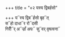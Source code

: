 +++
title = "०२ यस्य द्विबर्हसो"

+++
य᳓स्य द्विब᳓र्हसो बृह᳓त्  
स᳓हो दाधा᳓र रो᳓दसी  
गिरीँ᳓र् अ᳓ज्राँ अपः᳓ सु᳓वर् वृषत्वना᳓